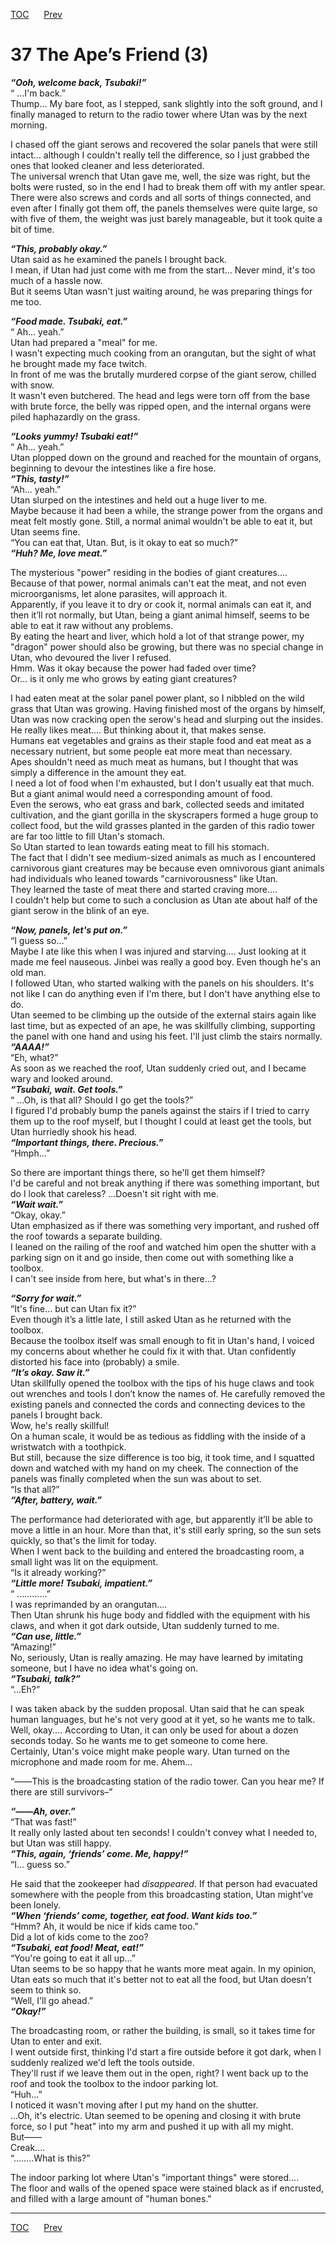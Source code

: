 [TOC](../readme.md)&nbsp;&nbsp;&nbsp;&nbsp;&nbsp;&nbsp;[Prev](section_0007.md)&nbsp;&nbsp;&nbsp;&nbsp;&nbsp;&nbsp;



# 37 The Ape’s Friend (3)

***“Ooh, welcome back, Tsubaki!”***  
“ ...I'm back.”  
Thump... My bare foot, as I stepped, sank slightly into the soft ground,
and I finally managed to return to the radio tower where Utan was by the
next morning.  
  
I chased off the giant serows and recovered the solar panels that were
still intact... although I couldn't really tell the difference, so I
just grabbed the ones that looked cleaner and less deteriorated.  
The universal wrench that Utan gave me, well, the size was right, but
the bolts were rusted, so in the end I had to break them off with my
antler spear.  
There were also screws and cords and all sorts of things connected, and
even after I finally got them off, the panels themselves were quite
large, so with five of them, the weight was just barely manageable, but
it took quite a bit of time.  
  
***“This, probably okay.”***  
Utan said as he examined the panels I brought back.  
I mean, if Utan had just come with me from the start... Never mind, it's
too much of a hassle now.  
But it seems Utan wasn't just waiting around, he was preparing things
for me too.  
  
***“Food made. Tsubaki, eat.”***  
“ Ah... yeah.”  
Utan had prepared a "meal" for me.  
I wasn't expecting much cooking from an orangutan, but the sight of what
he brought made my face twitch.  
In front of me was the brutally murdered corpse of the giant serow,
chilled with snow.  
It wasn't even butchered. The head and legs were torn off from the base
with brute force, the belly was ripped open, and the internal organs
were piled haphazardly on the grass.  
  
***“Looks yummy! Tsubaki eat!”***  
“ Ah... yeah.”  
Utan plopped down on the ground and reached for the mountain of organs,
beginning to devour the intestines like a fire hose.  
***“This, tasty!”***  
“Ah... yeah.”  
Utan slurped on the intestines and held out a huge liver to me.  
Maybe because it had been a while, the strange power from the organs and
meat felt mostly gone. Still, a normal animal wouldn't be able to eat
it, but Utan seems fine.  
“You can eat that, Utan. But, is it okay to eat so much?”  
***“Huh? Me, love meat.”***  
  
The mysterious "power" residing in the bodies of giant creatures....
Because of that power, normal animals can't eat the meat, and not even
microorganisms, let alone parasites, will approach it.  
Apparently, if you leave it to dry or cook it, normal animals can eat
it, and then it’ll rot normally, but Utan, being a giant animal himself,
seems to be able to eat it raw without any problems.  
By eating the heart and liver, which hold a lot of that strange power,
my "dragon" power should also be growing, but there was no special
change in Utan, who devoured the liver I refused.  
Hmm. Was it okay because the power had faded over time?  
Or... is it only me who grows by eating giant creatures?  
  
I had eaten meat at the solar panel power plant, so I nibbled on the
wild grass that Utan was growing. Having finished most of the organs by
himself, Utan was now cracking open the serow's head and slurping out
the insides.  
He really likes meat.... But thinking about it, that makes sense.  
Humans eat vegetables and grains as their staple food and eat meat as a
necessary nutrient, but some people eat more meat than necessary.  
Apes shouldn't need as much meat as humans, but I thought that was
simply a difference in the amount they eat.  
I need a lot of food when I'm exhausted, but I don't usually eat that
much. But a giant animal would need a corresponding amount of food.  
Even the serows, who eat grass and bark, collected seeds and imitated
cultivation, and the giant gorilla in the skyscrapers formed a huge
group to collect food, but the wild grasses planted in the garden of
this radio tower are far too little to fill Utan's stomach.  
So Utan started to lean towards eating meat to fill his stomach.  
The fact that I didn't see medium-sized animals as much as I encountered
carnivorous giant creatures may be because even omnivorous giant animals
had individuals who leaned towards "carnivorousness" like Utan.  
They learned the taste of meat there and started craving more....  
I couldn't help but come to such a conclusion as Utan ate about half of
the giant serow in the blink of an eye.  
  
***“Now, panels, let's put on.”***  
“I guess so…”  
Maybe I ate like this when I was injured and starving.... Just looking
at it made me feel nauseous. Jinbei was really a good boy. Even though
he's an old man.  
I followed Utan, who started walking with the panels on his shoulders.
It's not like I can do anything even if I'm there, but I don't have
anything else to do.  
Utan seemed to be climbing up the outside of the external stairs again
like last time, but as expected of an ape, he was skillfully climbing,
supporting the panel with one hand and using his feet. I'll just climb
the stairs normally.  
***“AAAA!”***  
“Eh, what?”  
As soon as we reached the roof, Utan suddenly cried out, and I became
wary and looked around.  
***“Tsubaki, wait. Get tools.”***  
“ ...Oh, is that all? Should I go get the tools?”  
I figured I'd probably bump the panels against the stairs if I tried to
carry them up to the roof myself, but I thought I could at least get the
tools, but Utan hurriedly shook his head.  
***“Important things, there. Precious.”***  
“Hmph…”  
  
So there are important things there, so he'll get them himself?  
I'd be careful and not break anything if there was something important,
but do I look that careless? ...Doesn't sit right with me.  
***“Wait wait.”***  
“Okay, okay.”  
Utan emphasized as if there was something very important, and rushed off
the roof towards a separate building.  
I leaned on the railing of the roof and watched him open the shutter
with a parking sign on it and go inside, then come out with something
like a toolbox.  
I can't see inside from here, but what's in there...?  
  
***“Sorry for wait.”***  
“It's fine... but can Utan fix it?”  
Even though it’s a little late, I still asked Utan as he returned with
the toolbox.  
Because the toolbox itself was small enough to fit in Utan's hand, I
voiced my concerns about whether he could fix it with that. Utan
confidently distorted his face into (probably) a smile.  
***“It’s okay. Saw it.”***  
Utan skillfully opened the toolbox with the tips of his huge claws and
took out wrenches and tools I don’t know the names of. He carefully
removed the existing panels and connected the cords and connecting
devices to the panels I brought back.  
Wow, he's really skillful!  
On a human scale, it would be as tedious as fiddling with the inside of
a wristwatch with a toothpick.  
But still, because the size difference is too big, it took time, and I
squatted down and watched with my hand on my cheek. The connection of
the panels was finally completed when the sun was about to set.  
“Is that all?”  
***“After, battery, wait.”***  
  
The performance had deteriorated with age, but apparently it’ll be able
to move a little in an hour. More than that, it's still early spring, so
the sun sets quickly, so that's the limit for today.  
When I went back to the building and entered the broadcasting room, a
small light was lit on the equipment.  
“Is it already working?”  
***“Little more! Tsubaki, impatient.”***  
“ ............”  
I was reprimanded by an orangutan....  
Then Utan shrunk his huge body and fiddled with the equipment with his
claws, and when it got dark outside, Utan suddenly turned to me.  
***“Can use, little.”***  
“Amazing!”  
No, seriously, Utan is really amazing. He may have learned by imitating
someone, but I have no idea what's going on.  
***“Tsubaki, talk?”***  
“...Eh?”  
  
I was taken aback by the sudden proposal. Utan said that he can speak
human languages, but he's not very good at it yet, so he wants me to
talk.  
Well, okay.... According to Utan, it can only be used for about a dozen
seconds today. So he wants me to get someone to come here.  
Certainly, Utan's voice might make people wary. Utan turned on the
microphone and made room for me. Ahem...  
  
“――This is the broadcasting station of the radio tower. Can you hear me?
If there are still survivors–”  
  
***“――Ah, over.”***  
“That was fast!”  
It really only lasted about ten seconds! I couldn't convey what I needed
to, but Utan was still happy.  
***“This, again, ‘friends’ come. Me, happy!”***  
“I... guess so.”  
  
He said that the zookeeper had *disappeared*. If that person had
evacuated somewhere with the people from this broadcasting station, Utan
might’ve been lonely.  
***“When ‘friends’ come, together, eat food. Want kids too.”***  
“Hmm? Ah, it would be nice if kids came too.”  
Did a lot of kids come to the zoo?  
***“Tsubaki, eat food! Meat, eat!”***  
“You're going to eat it all up…”  
Utan seems to be so happy that he wants more meat again. In my opinion,
Utan eats so much that it's better not to eat all the food, but Utan
doesn't seem to think so.  
“Well, I'll go ahead.”  
***“Okay!”***  
  
The broadcasting room, or rather the building, is small, so it takes
time for Utan to enter and exit.  
I went outside first, thinking I'd start a fire outside before it got
dark, when I suddenly realized we'd left the tools outside.  
They'll rust if we leave them out in the open, right? I went back up to
the roof and took the toolbox to the indoor parking lot.  
“Huh…”  
I noticed it wasn't moving after I put my hand on the shutter.  
...Oh, it's electric. Utan seemed to be opening and closing it with
brute force, so I put "heat" into my arm and pushed it up with all my
might. But――  
Creak....  
“........What is this?”  
  
The indoor parking lot where Utan's "important things" were stored....  
The floor and walls of the opened space were stained black as if
encrusted, and filled with a large amount of "human bones."  
  
  
  


---
[TOC](../readme.md)&nbsp;&nbsp;&nbsp;&nbsp;&nbsp;&nbsp;[Prev](section_0007.md)&nbsp;&nbsp;&nbsp;&nbsp;&nbsp;&nbsp;

